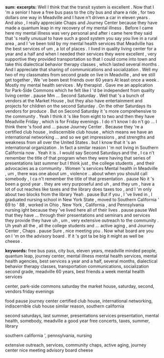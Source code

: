 **sum:**
**excerpts:**
Well I think that the transit system is excellent . Now that I 'm a senior I have a free bus pass to the city bus and share a ride , for two dollars one way in Meadville and I have n't driven a car in eleven years .
And also , I really appreciate Chaps and Journey Center because they have made a quantum leap in my recovery of my mental illness . Before I came here my mental illness was very personal and after i came here
they said that 's really unusual to have such a good system you say you live in a rural area , and I 've been told by my mental health services that Meadville has the best services of um , a lot of places .
I lived in quality living center for a year and a half and when I needed their services they were excellent , very supportive they provided transportation so that I could come into town and take this dialectical behavior therapy classes , which lasted several months .
And I appreciate that sharing of communications and socialization .
Well my two of my classmates from second grade on live in Meadville , and we still get together ,
We 've been best friends over 60 years
At least once a week .
Mostly my mental health services .
My therapist .
Gave me an application for Park-Side Commons which he felt like I 'd be independent from quality living center . pause
Mm ... Second Saturday .
Well that 's a bunch of vendors at the Market House , but they also have entertainment and projects for children on the second Saturday . On the other Saturdays its vendors for produce . But on Second Saturday it 's more comprehensive to the community .
Yeah I think it 's like from eight to two and then they have Meadville Friday , which is for Friday evenings .
I do n't know I do n't go ...
I think there 's food and ...
pause Journey Center .
Because they 're a certified club house , indiscernible club house , which means we have an international networking ... and so we get impressions , and strengths and weakness from all over the United States . but I know that it 's an international organization .
In fact a similar reason I 'm not living in Southern California now .
Yeah it is .
I would say Second Saturdays and the , I ca n't remember the title of that program when they were having that series of presentations last summer but I think just , the college students , and their advocacies as a community .
Women 's services
Mental health in Meadville , um , there was one about um , violence .. about when you should call somebody , I ca n't remember the title of that presentation . pause
No it 's been a good year .
they are very purposeful and uh , and they um , have a lot of out reaches like taxes and the library does taxes too , and I 'm only about two blocks from the library
Yeah . pause
But if you , I 've lived in , I graduated nursing school in New York State , moved to Southern California ' 69 to ' 88 , worked in Ohio , New York , California , and Pennsylvania nursing
ight because they 've lived here all of their lives . pause
pause Well that they have ... through their presentations and seminars and services they provide they have uh , um , very extensive outreach to the community .
Uh yeah all the , all the college students and ... active aging , and Journey Center , Chaps . pause
Sure , nice meeting you .
Now what board are you on I 'm on the advisory board .
If it 's got ta be big it might as well be cheese .

**keywords:**
free bus pass, city bus, eleven years, meadville
minded people, quantum leap, journey center, mental illness
mental health services, mental health agencies, best services
a year and a half, several months, dialectical behavior therapy classes, transportation
communications, socialization
second grade, meadville
60 years, best friends
a week
mental health services

center, park-side commons
saturday
the market house, saturday, second, vendors
friday evenings

food
pause journey center
certified club house, international networking, indiscernible club house
similar reason, southern california

second saturdays, last summer, presentations
services
presentation, mental health, somebody, meadville
a good year
free concerts, taxes, summer, library

southern california ', pennsylvania, nursing

extensive outreach, services, community
chaps, active aging, journey center
nice meeting
advisory board
cheese

